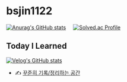 # bsjin1122
[![Anurag's GitHub stats](https://github-readme-stats.vercel.app/api?username=bsjin1122)](https://github.com/anuraghazra/github-readme-stats)  &nbsp; &nbsp; 
[![Solved.ac Profile](http://mazassumnida.wtf/api/v2/generate_badge?boj=kitty7579)](https://solved.ac/kitty7579/)

## Today I Learned

[![Velog's GitHub stats](https://velog-readme-stats.vercel.app/api?name=greendev)](https://velog.io/@greendev/posts)

- ✍ [꾸준히 기록/정리하는 공간](https://www.notion.so/be2c8008d06a421883b227efde2ffa25)


<!--
**bsjin1122/bsjin1122** is a ✨ _special_ ✨ repository because its `README.md` (this file) appears on your GitHub profile.
 [![Velog's GitHub stats](https://velog-readme-2.vercel.app/api/badge-stats?name=greendev)](https://velog.io/@greendev) 
Here are some ideas to get you started:

- 🔭 I’m currently working on ...
- 🌱 I’m currently learning ...
- 👯 I’m looking to collaborate on ...
- 🤔 I’m looking for help with ...
- 💬 Ask me about ...
- 📫 How to reach me: ...
- 😄 Pronouns: ...
- ⚡ Fun fact: ...
-->

